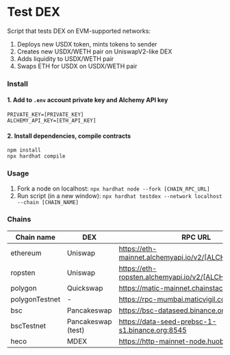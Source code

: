 # Test DEX

Script that tests DEX on EVM-supported networks:
1. Deploys new USDX token, mints tokens to sender
2. Creates new USDX/WETH pair on UniswapV2-like DEX
3. Adds liquidity to USDX/WETH pair
4. Swaps ETH for USDX on USDX/WETH pair

### Install

#### 1. Add to `.env` account private key and Alchemy API key
`PRIVATE_KEY=[PRIVATE_KEY]`  
`ALCHEMY_API_KEY=[ETH_API_KEY]`

#### 2. Install dependencies, compile contracts
`npm install`  
`npx hardhat compile`

### Usage

1. Fork a node on localhost: `npx hardhat node --fork [CHAIN_RPC_URL]`
2. Run script (in a new window): `npx hardhat testdex --network localhost --chain [CHAIN_NAME]`

### Chains

| Chain name     | DEX                | RPC URL                                                |
| -------------- | ------------------ | ------------------------------------------------------ | 
| ethereum       | Uniswap            | https://eth-mainnet.alchemyapi.io/v2/[ALCHEMY_API_KEY] |
| ropsten        | Uniswap            | https://eth-ropsten.alchemyapi.io/v2/[ALCHEMY_API_KEY] |
| polygon        | Quickswap          | https://matic-mainnet.chainstacklabs.com               |
| polygonTestnet | -                  | https://rpc-mumbai.maticvigil.com                      |
| bsc            | Pancakeswap        | https://bsc-dataseed.binance.org                       |
| bscTestnet     | Pancakeswap (test) | https://data-seed-prebsc-1-s1.binance.org:8545         |
| heco           | MDEX               | https://http-mainnet-node.huobichain.com               |
